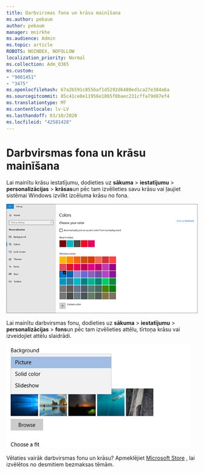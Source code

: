 ```yaml
---
title: Darbvirsmas fona un krāsu mainīšana
ms.author: pebaum
author: pebaum
manager: mnirkhe
ms.audience: Admin
ms.topic: article
ROBOTS: NOINDEX, NOFOLLOW
localization_priority: Normal
ms.collection: Adm_O365
ms.custom:
- "9001451"
- "3475"
ms.openlocfilehash: 67a2b591c8556af1d5292d6480ed1ca27e384a6a
ms.sourcegitcommit: 85c41ce0e11956e1865f8baec231cffa79d87ef4
ms.translationtype: MT
ms.contentlocale: lv-LV
ms.lasthandoff: 03/10/2020
ms.locfileid: "42581428"
---
```

# <a name="change-your-desktop-background-and-colors"></a>Darbvirsmas fona un krāsu mainīšana

Lai mainītu krāsu iestatījumu, dodieties uz **sākuma** > **iestatījumu** > **personalizācijas** > **krāsas**un pēc tam izvēlieties savu krāsu vai ļaujiet sistēmai Windows izvilkt izcēluma krāsu no fona.

![Personalizējiet savas krāsas sistēmā Windows.](media/windows-personalization-colors.png)

Lai mainītu darbvirsmas fonu, dodieties uz **sākuma** > **iestatījumu** > **personalizācijas** > **fons**un pēc tam izvēlieties attēlu, tīrtoņa krāsu vai izveidojiet attēlu slaidrādi. 

![Mainīt savu Windows darbvirsmas fonu.](media/windows-desktop-background.png)

Vēlaties vairāk darbvirsmas fonu un krāsu? Apmeklējiet [Microsoft Store](https://www.microsoft.com/store/collections/windowsthemes) , lai izvēlētos no desmitiem bezmaksas tēmām.
